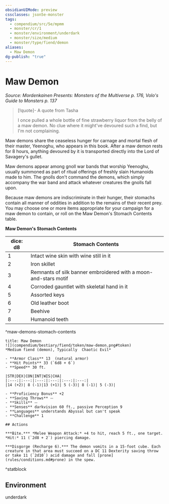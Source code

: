 ```yaml
---
obsidianUIMode: preview
cssclasses: json5e-monster
tags:
  - compendium/src/5e/mpmm
  - monster/cr/1
  - monster/environment/underdark
  - monster/size/medium
  - monster/type/fiend/demon
aliases:
  - Maw Demon
dg-publish: "true"
---
```

# Maw Demon
*Source: Mordenkainen Presents: Monsters of the Multiverse p. 176, Volo's Guide to Monsters p. 137*  

> [!quote]- A quote from Tasha  
> 
> I once pulled a whole bottle of fine strawberry liquor from the belly of a maw demon. No clue where it might've devoured such a find, but I'm not complaining.

Maw demons share the ceaseless hunger for carnage and mortal flesh of their master, Yeenoghu, who appears in this book. After a maw demon rests for 8 hours, anything devoured by it is transported directly into the Lord of Savagery's gullet.

Maw demons appear among gnoll war bands that worship Yeenoghu, usually summoned as part of ritual offerings of freshly slain Humanoids made to him. The gnolls don't command the demons, which simply accompany the war band and attack whatever creatures the gnolls fall upon.

Because maw demons are indiscriminate in their hunger, their stomachs contain all manner of oddities in addition to the remains of their recent prey. You may choose one or more items appropriate for your campaign for a maw demon to contain, or roll on the Maw Demon's Stomach Contents table.

**Maw Demon's Stomach Contents**

| dice: d8 | Stomach Contents |
|----------|------------------|
| 1 | Intact wine skin with wine still in it |
| 2 | Iron skillet |
| 3 | Remnants of silk banner embroidered with a moon-and-stars motif |
| 4 | Corroded gauntlet with skeletal hand in it |
| 5 | Assorted keys |
| 6 | Old leather boot |
| 7 | Beehive |
| 8 | Humanoid teeth |
^maw-demons-stomach-contents

```ad-statblock
title: Maw Demon
![](compendium/bestiary/fiend/token/maw-demon.png#token)
*Medium fiend (demon), Typically  Chaotic Evil*

- **Armor Class** 13  (natural armor)
- **Hit Points** 33 (`6d8 + 6`)
- **Speed** 30 ft.

|STR|DEX|CON|INT|WIS|CHA|
|:---:|:---:|:---:|:---:|:---:|:---:|
|14 (+2)| 8 (-1)|13 (+1)| 5 (-3)| 8 (-1)| 5 (-3)|

- **Proficiency Bonus** +2
- **Saving Throws** ⏤
- **Skills** ⏤
- **Senses** darkvision 60 ft., passive Perception 9
- **Languages** understands Abyssal but can't speak
- **Challenge** 1

## Actions

***Bite.*** *Melee Weapon Attack:* +4 to hit, reach 5 ft., one target. *Hit:* 11 (`2d8 + 2`) piercing damage.

***Disgorge (Recharge 6).*** The demon vomits in a 15-foot cube. Each creature in that area must succeed on a DC 11 Dexterity saving throw or take 11 (`2d10`) acid damage and fall [prone](rules/conditions.md#prone) in the spew.
```
^statblock

## Environment

underdark